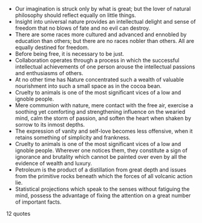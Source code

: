  - Our imagination is struck only by what is great; but the lover of natural philosophy should reflect equally on little things.
 - Insight into universal nature provides an intellectual delight and sense of freedom that no blows of fate and no evil can destroy.
 - There are some races more cultured and advanced and ennobled by education than others; but there are no races nobler than others. All are equally destined for freedom.
 - Before being free, it is necessary to be just.
 - Collaboration operates through a process in which the successful intellectual achievements of one person arouse the intellectual passions and enthusiasms of others.
 - At no other time has Nature concentrated such a wealth of valuable nourishment into such a small space as in the cocoa bean.
 - Cruelty to animals is one of the most significant vices of a low and ignoble people.
 - Mere communion with nature, mere contact with the free air, exercise a soothing yet comforting and strengthening influence on the wearied mind, calm the storm of passion, and soften the heart when shaken by sorrow to its inmost depths.
 - The expression of vanity and self-love becomes less offensive, when it retains something of simplicity and frankness.
 - Cruelty to animals is one of the most significant vices of a low and ignoble people. Wherever one notices them, they constitute a sign of ignorance and brutality which cannot be painted over even by all the evidence of wealth and luxury.
 - Petroleum is the product of a distillation from great depth and issues from the primitive rocks beneath which the forces of all volcanic action lie.
 - Statistical projections which speak to the senses without fatiguing the mind, possess the advantage of fixing the attention on a great number of important facts.

12 quotes
